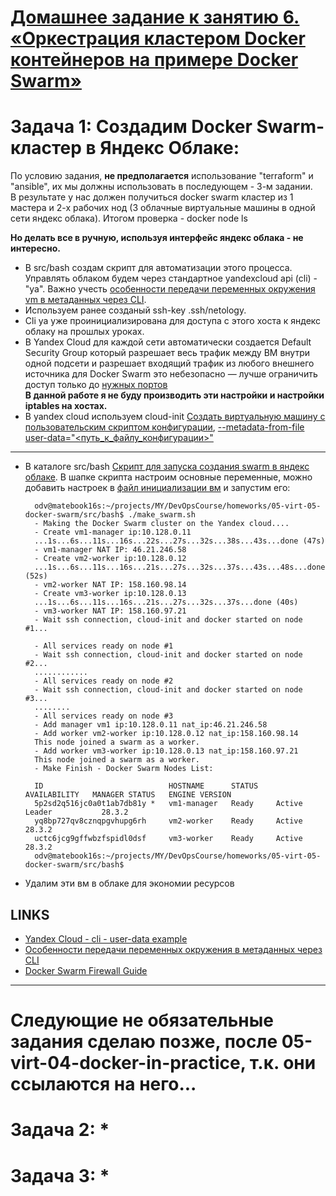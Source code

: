 # [Домашнее задание к занятию 6. «Оркестрация кластером Docker контейнеров на примере Docker Swarm»](https://github.com/netology-code/virtd-homeworks/tree/shvirtd-1/05-virt-05-docker-swarm)

# Задача 1: Создадим Docker Swarm-кластер в Яндекс Облаке:

По условию задания, **не предполагается** использование "terraform" и "ansible", их мы должны использовать в последующем - 3-м задании.  
В результате у нас должен получиться docker swarm кластер из 1 мастера и 2-х рабочих нод (3 облачные виртуальные машины в одной сети яндекс облака). Итогом проверка - docker node ls  

**Но делать все в ручную, используя интерфейс яндекс облака - не интересно.**  

- В src/bash создам скрипт для автоматизации этого процесса. Управлять облаком будем через стандартное yandexcloud api (cli) - "ya". Важно учесть [особенности передачи переменных окружения vm в метаданных через CLI](https://yandex.cloud/ru/docs/compute/concepts/metadata/sending-metadata#environment-variables).
- Используем ранее созданый ssh-key .ssh/netology.
- Cli ya уже проинициализирована для доступа с этого хоста к яндекс облаку на прошлых уроках.
- В Yandex Cloud для каждой сети автоматически создается Default Security Group который разрешает весь трафик между ВМ внутри одной подсети и разрешает входящий трафик из любого внешнего источника для Docker Swarm это небезопасно — лучше ограничить доступ только до [нужных портов](https://docs.docker.com/engine/network/drivers/overlay/#firewall-rules)  
**В данной работе я не буду производить эти настройки и настройки iptables на хостах.**
- В yandex cloud используем cloud-init [Создать виртуальную машину с пользовательским скриптом конфигурации](https://yandex.cloud/ru/docs/compute/operations/vm-create/create-with-cloud-init-scripts), [--metadata-from-file user-data="<путь_к_файлу_конфигурации>"](src/bash/node.yaml)
---
- В каталоге src/bash [Скрипт для запуска создания swarm в яндекс облаке](src/bash/make_swarm.sh). В шапке скрипта настроим основные переменные, можно добавить настроек в [файл инициализации вм](src/bash/node.yaml) и запустим его:

        odv@matebook16s:~/projects/MY/DevOpsCourse/homeworks/05-virt-05-docker-swarm/src/bash$ ./make_swarm.sh 
        - Making the Docker Swarm cluster on the Yandex cloud....
        - Create vm1-manager ip:10.128.0.11
        ...1s...6s...11s...16s...22s...27s...32s...38s...43s...done (47s)
        - vm1-manager NAT IP: 46.21.246.58
        - Create vm2-worker ip:10.128.0.12
        ...1s...6s...11s...16s...21s...27s...32s...37s...43s...48s...done (52s)
        - vm2-worker NAT IP: 158.160.98.14
        - Create vm3-worker ip:10.128.0.13
        ...1s...6s...11s...16s...21s...27s...32s...37s...done (40s)
        - vm3-worker NAT IP: 158.160.97.21
        - Wait ssh connection, cloud-init and docker started on node #1...

        - All services ready on node #1
        - Wait ssh connection, cloud-init and docker started on node #2...
        ............
        - All services ready on node #2
        - Wait ssh connection, cloud-init and docker started on node #3...
        ........
        - All services ready on node #3
        - Add manager vm1 ip:10.128.0.11 nat_ip:46.21.246.58
        - Add worker vm2-worker ip:10.128.0.12 nat_ip:158.160.98.14
        This node joined a swarm as a worker.
        - Add worker vm3-worker ip:10.128.0.13 nat_ip:158.160.97.21
        This node joined a swarm as a worker.
        - Make Finish - Docker Swarm Nodes List:

        ID                            HOSTNAME      STATUS    AVAILABILITY   MANAGER STATUS   ENGINE VERSION
        5p2sd2q516jc0a0t1ab7db81y *   vm1-manager   Ready     Active         Leader           28.3.2
        yq8bp727qv8cznqpgvhupg6rh     vm2-worker    Ready     Active                          28.3.2
        uctc6jcg9gffwbzfspidl0dsf     vm3-worker    Ready     Active                          28.3.2
        odv@matebook16s:~/projects/MY/DevOpsCourse/homeworks/05-virt-05-docker-swarm/src/bash$
    
- Удалим эти вм в облаке для экономии ресурсов

## LINKS
- [Yandex Cloud - cli - user-data example](https://yandex.cloud/ru/docs/compute/operations/vm-create/create-with-cloud-init-scripts#examples)
- [Особенности передачи переменных окружения в метаданных через CLI](https://yandex.cloud/ru/docs/compute/concepts/metadata/sending-metadata#environment-variables)
- [Docker Swarm Firewall Guide](https://docs.docker.com/engine/network/drivers/overlay/#firewall-rules)



---
# **Следующие не обязательные задания сделаю позже, после 05-virt-04-docker-in-practice, т.к. они ссылаются на него...**
# Задача 2: * 
# Задача 3: * 